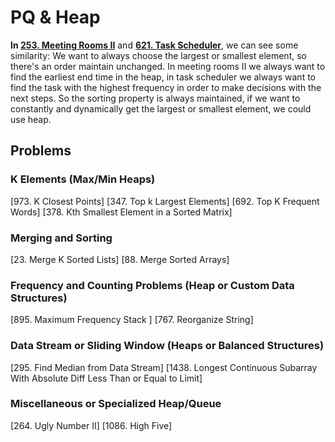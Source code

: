 # PQ & Heap

**In [253. Meeting Rooms II](https://leetcode.com/problems/meeting-rooms-ii/)** and **[621. Task Scheduler](https://leetcode.com/problems/task-scheduler/)**, we can see some similarity: We want to always choose the largest or smallest element, so there's an order maintain unchanged. In meeting rooms II we always want to find the earliest end time in the heap, in task scheduler we always want to find the task with the highest frequency in order to make decisions with the next steps. So the sorting property is always maintained, if we want to constantly and dynamically get the largest or smallest element, we could use heap.



## Problems

### K Elements (Max/Min Heaps)
[973. K Closest Points]
[347. Top k Largest Elements]
[692. Top K Frequent Words] 
[378. Kth Smallest Element in a Sorted Matrix]



### Merging and Sorting
[23. Merge K Sorted Lists]
[88. Merge Sorted Arrays] 



### Frequency and Counting Problems (Heap or Custom Data Structures)
[895. Maximum Frequency Stack ]
[767. Reorganize String]



### Data Stream or Sliding Window (Heaps or Balanced Structures)
[295. Find Median from Data Stream]
[1438. Longest Continuous Subarray With Absolute Diff Less Than or Equal to Limit]



### Miscellaneous or Specialized Heap/Queue
[264. Ugly Number II]
[1086. High Five]


